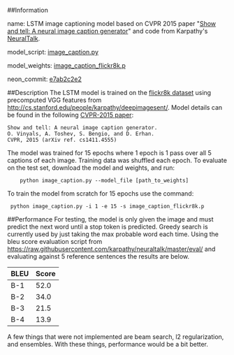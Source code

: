 ##Information

name: LSTM image captioning model based on CVPR 2015 paper "[Show and tell: A neural image caption 
generator](http://arxiv.org/abs/1411.4555)" and code from Karpathy's 
[NeuralTalk](https://github.com/karpathy/neuraltalk).

model_script: [image_caption.py](https://github.com/nervanazoo/NervanaModelZoo/blob/master/ImageCaptioning/LSTM/image_caption.py)

model_weights: [image_caption_flickr8k.p][S3_WEIGHTS_FILE]

[S3_WEIGHTS_FILE]: https://s3-us-west-1.amazonaws.com/nervana-modelzoo/imagecaption/lstm/image_caption_flickr8k.p

neon_commit: [e7ab2c2e2](https://github.com/NervanaSystems/neon/commit/e7ab2c2e27f113a4d36d17ba8c79546faed7d916)


##Description
The LSTM model is trained on the [flickr8k dataset](http://nlp.cs.illinois.edu/HockenmaierGroup/8k-pictures.html)
using precomputed VGG features from http://cs.stanford.edu/people/karpathy/deepimagesent/. Model details can be 
found in the following [CVPR-2015 paper](http://arxiv.org/abs/1411.4555):

    Show and tell: A neural image caption generator.
    O. Vinyals, A. Toshev, S. Bengio, and D. Erhan.  
    CVPR, 2015 (arXiv ref. cs1411.4555)

The model was trained for 15 epochs where 1 epoch is 1 pass over all 5 captions of each image. 
Training data was shuffled each epoch. To evaluate on the test set, download the model and weights, 
and run:

        python image_caption.py --model_file [path_to_weights]
        
To train the model from scratch for 15 epochs use the command:

     python image_caption.py -i 1 -e 15 -s image_caption_flickr8k.p


##Performance
For testing, the model is only given the image and must predict 
the next word until a stop token is predicted. Greedy search is 
currently used by just taking the max probable word each time. 
Using the bleu score evaluation script from 
https://raw.githubusercontent.com/karpathy/neuraltalk/master/eval/ and evaluating 
against 5 reference sentences the results are below.

| BLEU | Score |
| ---- | ----  |
| B-1  | 52.0  |
| B-2  | 34.0  |
| B-3  | 21.5  |
| B-4  | 13.9  |

A few things that were not implemented are beam search, l2 regularization, and ensembles. With these things, 
performance would be a bit better.
